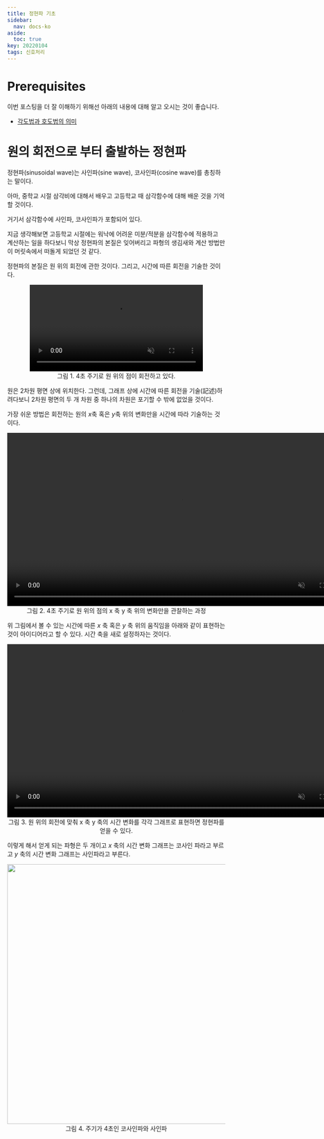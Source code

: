 ```yaml
---
title: 정현파 기초
sidebar:
  nav: docs-ko
aside:
  toc: true
key: 20220104
tags: 신호처리
---
```


# Prerequisites

이번 포스팅을 더 잘 이해하기 위해선 아래의 내용에 대해 알고 오시는 것이 좋습니다.

* [각도법과 호도법의 의미](https://angeloyeo.github.io/2019/06/04/2-1-angle_rad.html)

# 원의 회전으로 부터 출발하는 정현파

정현파(sinusoidal wave)는 사인파(sine wave), 코사인파(cosine wave)를 총칭하는 말이다. 

아마, 중학교 시절 삼각비에 대해서 배우고 고등학교 때 삼각함수에 대해 배운 것을 기억할 것이다.

거기서 삼각함수에 사인파, 코사인파가 포함되어 있다. 

지금 생각해보면 고등학교 시절에는 워낙에 어려운 미분/적분을 삼각함수에 적용하고 계산하는 일을 하다보니 막상 정현파의 본질은 잊어버리고 파형의 생김새와 계산 방법만이 머릿속에서 떠돌게 되었던 것 같다.

정현파의 본질은 원 위의 회전에 관한 것이다. 그리고, 시간에 따른 회전을 기술한 것이다.

<p align = "center">
  <video width = "400" height = "auto" loop autoplay controls muted>
    <source src = "https://raw.githubusercontent.com/angeloyeo/angeloyeo.github.io/master/pics/2022-01-04-sinusoids/pic1.mp4">
  </video>
  <br>
  그림 1. 4초 주기로 원 위의 점이 회전하고 있다.
</p>

원은 2차원 평면 상에 위치한다. 그런데, 그래프 상에 시간에 따른 회전을 기술(記述)하려다보니 2차원 평면의 두 개 차원 중 하나의 차원은 포기할 수 밖에 없었을 것이다.

가장 쉬운 방법은 회전하는 원의 $x$축 혹은 $y$축 위의 변화만을 시간에 따라 기술하는 것이다.

<p align = "center">
  <video width = "800" height = "auto" loop autoplay controls muted>
    <source src = "https://raw.githubusercontent.com/angeloyeo/angeloyeo.github.io/master/pics/2022-01-04-sinusoids/pic2.mp4">
  </video>
  <br>
  그림 2. 4초 주기로 원 위의 점의 x 축 y 축 위의 변화만을 관찰하는 과정
</p>

위 그림에서 볼 수 있는 시간에 따른 $x$ 축 혹은 $y$ 축 위의 움직임을 아래와 같이 표현하는 것이 아이디어라고 할 수 있다. 시간 축을 새로 설정하자는 것이다.

<p align = "center">
  <video width = "800" height = "auto" loop autoplay controls muted>
    <source src = "https://raw.githubusercontent.com/angeloyeo/angeloyeo.github.io/master/pics/2022-01-04-sinusoids/pic3.mp4">
  </video>
  <br>
  그림 3. 원 위의 회전에 맞춰 x 축 y 축의 시간 변화를 각각 그래프로 표현하면 정현파를 얻을 수 있다.
</p>

이렇게 해서 얻게 되는 파형은 두 개이고 $x$ 축의 시간 변화 그래프는 코사인 파라고 부르고 $y$ 축의 시간 변화 그래프는 사인파라고 부른다.

<p align = "center">
  <img width = "600" src = "https://raw.githubusercontent.com/angeloyeo/angeloyeo.github.io/master/pics/2022-01-04-sinusoids/pic4.png">
  <br>
  그림 4. 주기가 4초인 코사인파와 사인파
</p>